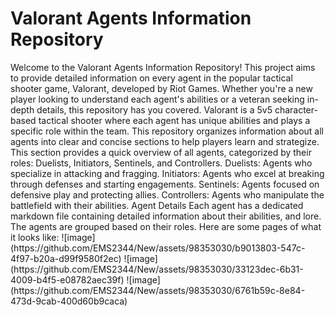 <h1>Valorant Agents Information Repository</h1>
Welcome to the Valorant Agents Information Repository! This project aims to provide detailed information on every agent in the popular tactical shooter game, Valorant, developed by Riot Games. Whether you're a new player looking to understand each agent's abilities or a veteran seeking in-depth details, this repository has you covered.
Valorant is a 5v5 character-based tactical shooter where each agent has unique abilities and plays a specific role within the team. This repository organizes information about all agents into clear and concise sections to help players learn and strategize.
This section provides a quick overview of all agents, categorized by their roles: Duelists, Initiators, Sentinels, and Controllers.
Duelists: Agents who specialize in attacking and fragging.
Initiators: Agents who excel at breaking through defenses and starting engagements.
Sentinels: Agents focused on defensive play and protecting allies.
Controllers: Agents who manipulate the battlefield with their abilities.
Agent Details
Each agent has a dedicated markdown file containing detailed information about their abilities, and lore. The agents are grouped based on their roles.
Here are some pages of what it looks like:
![image](https://github.com/EMS2344/New/assets/98353030/b9013803-547c-4f97-b20a-d99f9580f2ec)
![image](https://github.com/EMS2344/New/assets/98353030/33123dec-6b31-4009-b4f5-e08782aec39f)
![image](https://github.com/EMS2344/New/assets/98353030/6761b59c-8e84-473d-9cab-400d60b9caca)








